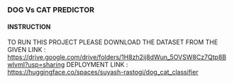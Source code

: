 ### DOG Vs CAT PREDICTOR
#### INSTRUCTION
TO RUN THIS PROJECT PLEASE DOWNLOAD THE DATASET FROM THE GIVEN LINK : https://drive.google.com/drive/folders/1H8zh2ij8dWun_5OVSW8Cz7Qtp8BwIvmI?usp=sharing
DEPLOYMENT LINK : https://huggingface.co/spaces/suyash-rastogi/dog_cat_classifier
